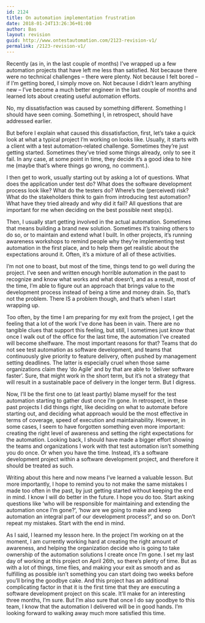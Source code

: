 ```yaml
---
id: 2124
title: On automation implementation frustration
date: 2018-01-24T13:26:36+01:00
author: Bas
layout: revision
guid: http://www.ontestautomation.com/2123-revision-v1/
permalink: /2123-revision-v1/
---
```

Recently (as in, in the last couple of months) I&#8217;ve wrapped up a few automation projects that have left me less than satisfied. Not because there were no technical challenges &#8211; there were plenty. Not because I felt bored &#8211; if I&#8217;m getting bored, I simply move on. Not because I didn&#8217;t learn anything new &#8211; I&#8217;ve become a much better engineer in the last couple of months and learned lots about creating useful automation efforts.

No, my dissatisfaction was caused by something different. Something I should have seen coming. Something I, in retrospect, should have addressed earlier.

But before I explain what caused this dissatisfaction, first, let&#8217;s take a quick look at what a typical project I&#8217;m working on looks like. Usually, it starts with a client with a test automation-related challenge. Sometimes they&#8217;re just getting started. Sometimes they&#8217;ve tried some things already, only to see it fail. In any case, at some point in time, they decide it&#8217;s a good idea to hire me (maybe that&#8217;s where things go wrong, no comment.).

I then get to work, usually starting out by asking a lot of questions. What does the application under test do? What does the software development process look like? What do the testers do? Where&#8217;s the (perceived) risk? What do the stakeholders think to gain from introducing test automation? What have they tried already and why did it fail? All questions that are important for me when deciding on the best possible next step(s).

Then, I usually start getting involved in the actual automation. Sometimes that means building a brand new solution. Sometimes it&#8217;s training others to do so, or to maintain and extend what I built. In other projects, it&#8217;s running awareness workshops to remind people why they&#8217;re implementing test automation in the first place, and to help them get realistic about the expectations around it. Often, it&#8217;s a mixture of all of these activities.

I&#8217;m not one to boast, but most of the time, things tend to go well during the project. I&#8217;ve seen and written enough horrible automation in the past to recognize and know what works and what doesn&#8217;t, and as a result, most of the time, I&#8217;m able to figure out an approach that brings value to the development process instead of being a time and money drain. So, that&#8217;s not the problem. There IS a problem though, and that&#8217;s when I start wrapping up.

Too often, by the time I am preparing for my exit from the project, I get the feeling that a lot of the work I&#8217;ve done has been in vain. There are no tangible clues that support this feeling, but still, I sometimes just _know_ that once I walk out of the office for the last time, the automation I&#8217;ve created will become shelfware. The most important reasons for that? Teams that do not see test automation as software development, and teams that continuously give priority to feature delivery, often pushed by management setting deadlines. The latter is especially cruel when those same organizations claim they &#8216;do Agile&#8217; and by that are able to &#8216;deliver software faster&#8217;. Sure, that might work in the short term, but it&#8217;s not a strategy that will result in a sustainable pace of delivery in the longer term. But I digress.

Now, I&#8217;ll be the first one to (at least partly) blame myself for the test automation starting to gather dust once I&#8217;m gone. In retrospect, in these past projects I did things right, like deciding on what to automate before starting out, and deciding what approach would be the most effective in terms of coverage, speed of execution and maintainability. However, in some cases, I seem to have forgotten something even more important: creating the right level of awareness and setting the right expectations for the automation. Looking back, I should have made a bigger effort showing the teams and organizations I work with that test automation isn&#8217;t something you do once. Or when you have the time. Instead, it&#8217;s a software development project within a software development project, and therefore it should be treated as such. 

Writing about this here and now means I&#8217;ve learned a valuable lesson. But more importantly, I hope to remind you to not make the same mistakes I made too often in the past, by just getting started without keeping the end in mind. I know I will do better in the future. I hope you do too. Start asking questions like &#8216;who will be responsible for maintaining and extending the automation once I&#8217;m gone?&#8217;, &#8216;how are we going to make and keep automation an integral part of our development process?&#8217;, and so on. Don&#8217;t repeat my mistakes. Start with the end in mind.

As I said, I learned my lesson here. In the project I&#8217;m working on at the moment, I am currently working hard at creating the right amount of awareness, and helping the organization decide who is going to take ownership of the automation solutions I create once I&#8217;m gone. I set my last day of working at this project on April 26th, so there&#8217;s plenty of time. But as with a lot of things, time flies, and making your exit as smooth and as fulfilling as possible isn&#8217;t something you can start doing two weeks before you&#8217;ll bring the goodbye cake. And this project has an additional complicating factor in that it is the first time that they are executing a software development project on this scale. It&#8217;ll make for an interesting three months, I&#8217;m sure. But I&#8217;m also sure that once I do say goodbye to this team, I know that the automation I delivered will be in good hands. I&#8217;m looking forward to walking away much more satisfied this time.